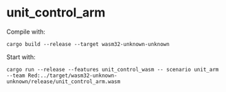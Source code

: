 # unit_control_arm

Compile with:
```
cargo build --release --target wasm32-unknown-unknown
```


Start with:
```
cargo run --release --features unit_control_wasm -- scenario unit_arm --team Red:../target/wasm32-unknown-unknown/release/unit_control_arm.wasm
````
